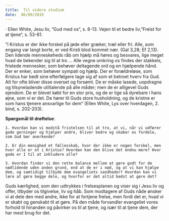 ```yaml
---
title:  Til videre studium
date:  06/09/2019
---
```


· Ellen White, Jesu liv, ”Gud med os“, s. 8-13. Vejen til et bedre liv,”Frelst for at tjene“, s. 53-61.

”I Kristus er der ikke forskel på jøde eller græker, træl eller fri. Alle, som engang var langt borte, er ved Kristi blod kommet nær. (Gal 3,28; Ef 2,13). Den lidende menneskeheds råb om hjælp må høres og besvares, lige meget hvad de bekender sig til at tro … Alle vegne omkring os findes der stakkels, fristede mennesker, som behøver deltagende ord og en hjælpende hånd. Der er enker, som behøver sympati og hjælp. Der er forældreløse, som Kristus har bedt sine efterfølgere tage sig af som et betroet hverv fra Gud. Alt for ofte bliver disse overset og forsømt. De er måske lasede, uopdragne og tilsyneladende utiltalende på alle måder; men de er alligevel Guds ejendom. De er blevet købt for en stor pris, og de er lige så dyrebare i hans øjne, som vi er det. De hører til Guds store husholdning, og de kristne er som hans tjenere ansvarlige for dem“ (Ellen White, Lys over hverdagen, 2. bind, s. 202-203).

**Spørgsmål til drøftelse**:

`1.	Hvordan kan vi modstå fristelsen til at tro, at vi, når vi udfører gode gerninger og hjælper andre, bliver bedre og skaber os fordele, som Gud bør anerkende?`

`2.	Er din menighed et fællesskab, hvor der ikke er nogen forskel, men hvor alle er et i Kristus? Hvordan kan den blive det endnu mere? Hvor gode er I til at inkludere alle?`

`3.	Hvordan finder vi den rette balance mellem at gøre godt for de nødlidende uden anden grund, end at de er i nød, og at vi kan hjælpe dem, og samtidigt tilbyde dem evangeliets sandheder? Hvordan kan vi lære at gøre begge dele, og hvorfor er det altid bedst at gøre det?`

Guds kærlighed, som den udtrykkes i frelsesplanen og viser sig i Jesu liv og offer, tilbyder os tilgivelse, liv og håb. Som modtagere af Guds nåde ønsker vi at dele den med andre, ikke for at fortjene frelse, men fordi det er, hvad vi er skabt og genskabt til at gøre. På den måde forvandler evangeliet vores forhold til hinanden og påvirker os til at tjene, og især til at tjene dem, der har mest brug for det.